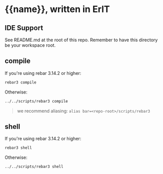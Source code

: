 # {{name}}, written in ErlT

## IDE Support

See README.md at the root of this repo. Remember to have this directory be your workspace root.

## compile

If you're using rebar 3.14.2 or higher:

```sh
rebar3 compile
```

Otherwise:

```sh
../../scripts/rebar3 compile
```
> we recommend aliasing: `alias bar=<repo-root>/scripts/rebar3`

## shell

If you're using rebar 3.14.2 or higher:

```sh
rebar3 shell
```

Otherwise:

```sh
../../scripts/rebar3 shell
```
